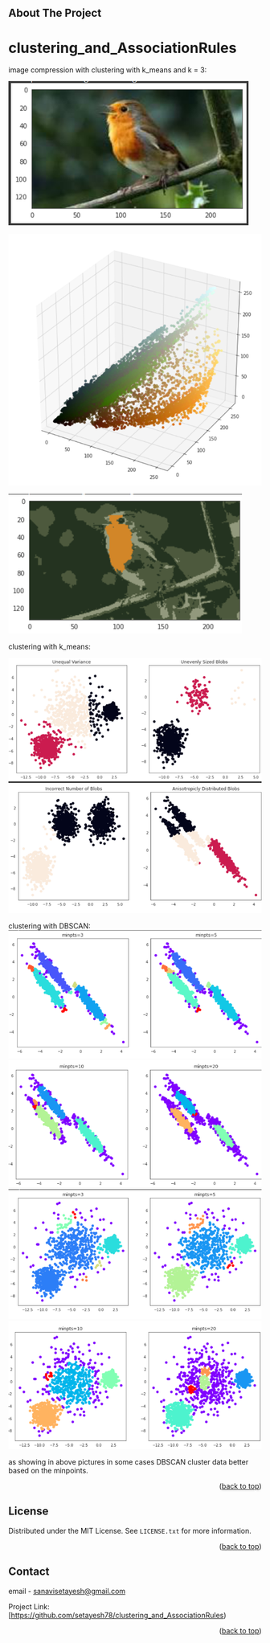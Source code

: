 <!-- Improved compatibility of back to top link: See: https://github.com/othneildrew/Best-README-Template/pull/73 -->
<a name="readme-top"></a>

<!-- ABOUT THE PROJECT -->
## About The Project
# clustering_and_AssociationRules

image compression with clustering with k_means and k = 3:

![alt text](https://github.com/setayesh78/clustering_and_AssociationRules/blob/main/images/Screenshot%20(1484).png?raw=true)<br>

![alt text](https://github.com/setayesh78/clustering_and_AssociationRules/blob/main/images/Screenshot%20(1485).png?raw=true)<br>

![alt text](https://github.com/setayesh78/clustering_and_AssociationRules/blob/main/images/Screenshot%20(1486).png?raw=true)<br>

clustering with k_means: 

![alt text](https://github.com/setayesh78/clustering_and_AssociationRules/blob/main/images/Screenshot%20(1488).png?raw=true)<br>
![alt text](https://github.com/setayesh78/clustering_and_AssociationRules/blob/main/images/Screenshot%20(1493).png?raw=true)<br>

clustering with DBSCAN: 
![alt text](https://github.com/setayesh78/clustering_and_AssociationRules/blob/main/images/Screenshot%20(1489).png?raw=true)<br>
![alt text](https://github.com/setayesh78/clustering_and_AssociationRules/blob/main/images/Screenshot%20(1490).png?raw=true)<br>
![alt text](https://github.com/setayesh78/clustering_and_AssociationRules/blob/main/images/Screenshot%20(1491).png?raw=true)<br>
![alt text](https://github.com/setayesh78/clustering_and_AssociationRules/blob/main/images/Screenshot%20(1492).png?raw=true)<br>


as showing in above pictures in some cases DBSCAN cluster data better based on the minpoints.
<p align="right">(<a href="#readme-top">back to top</a>)</p>


<!-- LICENSE -->
## License

Distributed under the MIT License. See `LICENSE.txt` for more information.

<p align="right">(<a href="#readme-top">back to top</a>)</p>



<!-- CONTACT -->
## Contact

email - [sanavisetayesh@gmail.com](sanavisetayesh@gmail.com)

Project Link: [https://github.com/setayesh78/clustering_and_AssociationRules)

<p align="right">(<a href="#readme-top">back to top</a>)</p>




